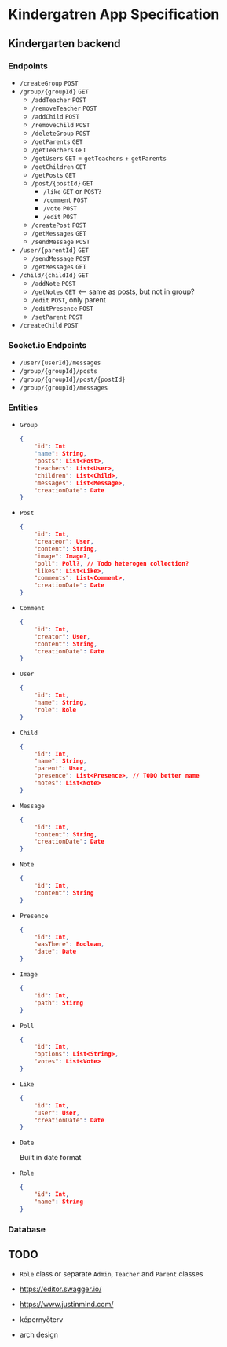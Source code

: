 # Kindergatren App Specification

## Kindergarten backend

### Endpoints

- `/createGroup` `POST`
- `/group/{groupId}` `GET` 
  - `/addTeacher` `POST`
  - `/removeTeacher` `POST`
  - `/addChild` `POST`
  - `/removeChild` `POST`
  - `/deleteGroup` `POST`
  - `/getParents` `GET`
  - `/getTeachers` `GET`
  - `/getUsers` `GET` = `getTeachers` + `getParents`
  - `/getChildren` `GET`
  - `/getPosts` `GET`
  - `/post/{postId}` `GET`
    - `/like` `GET` or `POST`?
    - `/comment` `POST`
    - `/vote` `POST`
    - `/edit` `POST`
  - `/createPost` `POST`
  - `/getMessages` `GET`
  - `/sendMessage` `POST`
- `/user/{parentId}` `GET`
  - `/sendMessage` `POST`
  - `/getMessages` `GET`
- `/child/{childId}` `GET`
  - `/addNote` `POST`
  - `/getNotes` `GET` <-- same as posts, but not in group?
  - `/edit` `POST`, only parent
  - `/editPresence` `POST`
  - `/setParent` `POST`
- `/createChild` `POST`

### Socket.io Endpoints

- `/user/{userId}/messages`
- `/group/{groupId}/posts`
- `/group/{groupId}/post/{postId}`
- `/group/{groupId}/messages`

### Entities

- `Group`

  ```json
  {
      "id": Int
      "name": String,
      "posts": List<Post>,
      "teachers": List<User>,
      "children": List<Child>,
      "messages": List<Message>,
      "creationDate": Date
  }
  ```

- `Post`

  ```json
  {
      "id": Int,
      "createor": User,
      "content": String,
      "image": Image?,
      "poll": Poll?, // Todo heterogen collection?
      "likes": List<Like>,
      "comments": List<Comment>,
      "creationDate": Date
  }
  ```

- `Comment`

  ```json
  {
      "id": Int,
      "creator": User,
      "content": String,
      "creationDate": Date
  }
  ```

- `User`

  ```json
  {
      "id": Int,
      "name": String,
      "role": Role
  }
  ```

- `Child`

  ```json
  {
      "id": Int,
      "name": String,
      "parent": User,
      "presence": List<Presence>, // TODO better name
      "notes": List<Note>
  }
  ```

- `Message`

  ```json
  {
      "id": Int,
      "content": String,
      "creationDate": Date
  }
  ```

- `Note`

  ```json
  {
      "id": Int,
      "content": String
  }
  ```

- `Presence`

  ```json
  {
      "id": Int,
      "wasThere": Boolean,
      "date": Date
  }
  ```

- `Image`

  ```json
  {
      "id": Int,
      "path": Stirng
  }
  ```

- `Poll`

  ```json
  {
      "id": Int,
      "options": List<String>,
      "votes": List<Vote>
  }
  ```

- `Like`

  ```json
  {
      "id": Int,
      "user": User,
      "creationDate": Date
  }
  ```

- `Date`

  Built in date format

- `Role`

  ```json
  {
      "id": Int,
      "name": String
  }
  ```

### Database



## TODO

- `Role` class or separate `Admin`, `Teacher` and `Parent` classes
- https://editor.swagger.io/

- https://www.justinmind.com/



- képernyőterv

- arch design